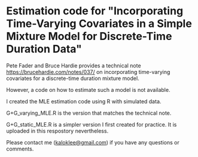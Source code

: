 # Estimation code for "Incorporating Time-Varying Covariates in a Simple Mixture Model for Discrete-Time Duration Data"

Pete Fader and Bruce Hardie provides a technical note <https://brucehardie.com/notes/037/> on incorporating time-varying covariates for a discrete-time duration mixture model.

However, a code on how to estimate such a model is not available.  

I created the MLE estimation code using R with simulated data.  

G+G_varying_MLE.R is the version that matches the technical note.  

G+G_static_MLE.R is a simpler version I first created for practice.  It is uploaded in this respostory nevertheless.

Please contact me (kaloklee@gmail.com) if you have any questions or comments.  
